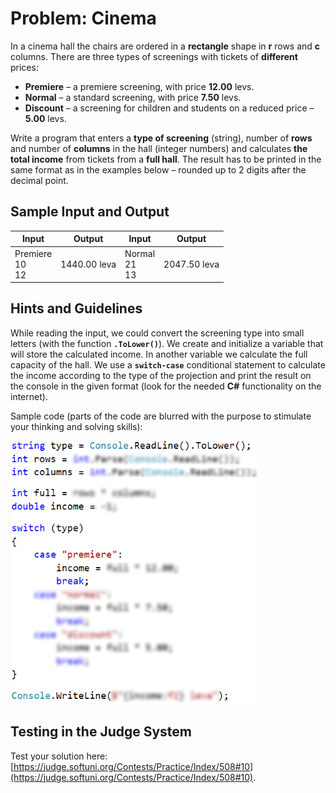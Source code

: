 # Problem: Cinema

In a cinema hall the chairs are ordered in a **rectangle** shape in **r** rows and **c** columns. There are three types of screenings with tickets of **different** prices:

* **Premiere** – a premiere screening, with price **12.00** levs.
* **Normal** – a standard screening, with price **7.50** levs.
* **Discount** – a screening for children and students on a reduced price – **5.00** levs.

Write a program that enters a **type of screening** (string), number of **rows** and number of **columns** in the hall (integer numbers) and calculates **the total income** from tickets from a **full hall**. The result has to be printed in the same format as in the examples below – rounded up to 2 digits after the decimal point.

## Sample Input and Output

| Input | Output | Input | Output |
|----|-----|----|-----|
|Premiere<br>10<br>12|1440.00 leva|Normal<br>21<br>13|2047.50 leva|

## Hints and Guidelines

While reading the input, we could convert the screening type into small letters (with the function **`.ToLower()`**). We create and initialize a variable that will store the calculated income. In another variable we calculate the full capacity of the hall. We use a **`switch-case`** conditional statement to calculate the income according to the type of the projection and print the result on the console in the given format (look for the needed **C#** functionality on the internet). 

Sample code (parts of the code are blurred with the purpose to stimulate your thinking and solving skills):

![](/assets/chapter-4-images/11.Cinema-01.png)

## Testing in the Judge System

Test your solution here: [https://judge.softuni.org/Contests/Practice/Index/508#10](https://judge.softuni.org/Contests/Practice/Index/508#10).
